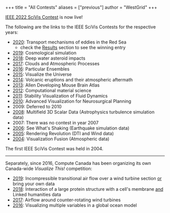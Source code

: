 +++
title = "All Contests"
aliases = ["previous"]
author = "WestGrid"
+++

[IEEE 2022 SciVis Contest](https://www.lanl.gov/projects/sciviscontest2022) is now live!

The following are the links to the IEEE SciVis Contests for the respective years:

- [2020](https://kaust-vislab.github.io/SciVis2020/index.html): Transport mechanisms of eddies in the Red Sea
  - check the [Results](https://kaust-vislab.github.io/SciVis2020/results.html) section to see the winning entry
- [2019](https://press3.mcs.anl.gov/2019-scivis-contest): Cosmological simulation
- [2018](http://sciviscontest.ieeevis.org/2018): Deep water asteroid impacts
- [2017](http://sciviscontest.ieeevis.org/2017): Clouds and Atmospheric Processes
- [2016](http://sciviscontest.ieeevis.org/2016): Particular Ensembles
- [2015](http://sciviscontest.ieeevis.org/2015): Visualize the Universe
- [2014](http://sciviscontest.ieeevis.org/2014): Volcanic eruptions and their atmospheric aftermath
- [2013](http://sciviscontest.ieeevis.org/2013): Allen Developing Mouse Brain Atlas
- [2012](http://sciviscontest.ieeevis.org/2012): Computational material science
- [2011](http://sciviscontest.ieeevis.org/2011): Stability Visualization of Fluid Dynamics
- [2010](http://sciviscontest.ieeevis.org/2010): Advanced Visualization for Neurosurgical Planning
- 2009: Deferred to 2010
- [2008](http://sciviscontest.ieeevis.org/2008): Multifield 3D Scalar Data (Astrophysics turbulence simulation data)
- 2007: There was no contest in year 2007
- [2006](http://sciviscontest.ieeevis.org/2006): See What's Shaking (Earthquake simulation data)
- [2005](http://sciviscontest.ieeevis.org/2005): Rendering Revolution (DTI and Wind data)
- [2004](http://sciviscontest.ieeevis.org/2004): Visualization Fusion (Atmospheric data)

The first IEEE SciVis Contest was held in 2004.

-----------

Separately, since 2016, Compute Canada has been organizing its own Canada-wide *Visualize This!* competition:

- [2019](../2019): Incompressible transitional air flow over a wind turbine section <ins>or</ins> bring your own data
- [2018](../2018): Interaction of a large protein structure with a cell's membrane <ins>and</ins> Linked humanities data
- [2017](../2017): Airflow around counter-rotating wind turbines
- [2016](../2016): Visualizing multiple variables in a global ocean model
